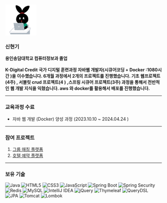 <img align="center" src="https://github.com/sinhyeongi/sinhyeongi/blob/main/profile.png?raw=true" width="100"/>
<br>

### 신현기
**용인송담대학교 컴퓨터정보과 졸업<br/><br/>
K-Digital Credit 국가 디지털 훈련과정 자바웹 개발자(시큐어코딩 + Docker :1080시간 )을 이수했습니다. 6개월 과정에서 2개의 프로젝트를 진행했습니다. 기초 웹프로젝트(4주) , 서블릿 crud 프로젝트(4 ) ,스프링 시큐어 프로젝트(3주) 과정을 통해서 전반적인 웹 개발 지식을 익혔습니다. aws 와 docker를 활용해서 배포를 진행했습니다.**

--- 

### 교육과정 수료 
* 자바 웹 개발 (Docker) 양성 과정 (2023.10.10 ~ 2024.04.24 )

---

### 참여 프로젝트 
1. <a href=#>그룹 매칭 플랫폼</a>
2. <a href=#>호텔 예약 플랫폼</a>

---

### 보유 기술 
![Java](https://img.shields.io/badge/Java-F7DF1C?style=for-the-badge&logo=java&logoColor=white)
![HTML5](https://img.shields.io/badge/-HTML5-F05032?style=for-the-badge&logo=html5&logoColor=ffffff)
![CSS3](https://img.shields.io/badge/-CSS3-007ACC?style=for-the-badge&logo=css3)
![JavaScript](https://img.shields.io/badge/-JavaScript-%23F7DF1C?style=for-the-badge&logo=javascript&logoColor=000000&labelColor=%23F7DF1C&color=%23FFCE5A)
![Spring Boot](https://img.shields.io/badge/Spring%20Boot-6DB33F?style=for-the-badge&logo=springboot&logoColor=white)
![Spring Security](https://img.shields.io/badge/Spring%20Security-6DB33F?style=for-the-badge&logo=springsecurity&logoColor=white)
![Redis](https://img.shields.io/badge/Redis-DC382D?style=for-the-badge&logo=redis&logoColor=white)
![MySQL](https://img.shields.io/badge/MySQL-4479A1?style=for-the-badge&logo=mysql&logoColor=white)
![IntelliJ IDEA](https://img.shields.io/badge/IntelliJ%20IDEA-000000?style=for-the-badge&logo=intellijidea&logoColor=white)
![jQuery](https://img.shields.io/badge/jQuery-0769AD?style=for-the-badge&logo=jquery&logoColor=white)
![Thymeleaf](https://img.shields.io/badge/Thymeleaf-005F0F?style=for-the-badge&logo=thymeleaf&logoColor=white)
![QueryDSL](https://img.shields.io/badge/QueryDSL-FF6F00?style=for-the-badge&logoColor=white)
![JPA](https://img.shields.io/badge/JPA-FF6F00?style=for-the-badge&logoColor=white)
![Tomcat](https://img.shields.io/badge/Tomcat-F8DC75?style=for-the-badge&logo=apachetomcat&logoColor=black)
![Lombok](https://img.shields.io/badge/Lombok-007F2A?style=for-the-badge&logoColor=white)

<br>


<br/>
<br/>
